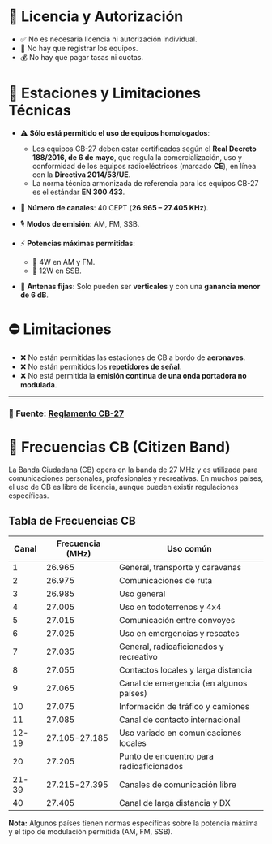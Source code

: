 # 📜 Licencia y Autorización

- ✅ No es necesaria licencia ni autorización individual.
- 📡 No hay que registrar los equipos.
- 💰 No hay que pagar tasas ni cuotas.

# 📡 Estaciones y Limitaciones Técnicas

- ⚠️ **Sólo está permitido el uso de equipos homologados**:
    - Los equipos CB-27 deben estar certificados según el **Real Decreto 188/2016, de 6 de mayo**, que regula la comercialización, uso y conformidad de los equipos radioeléctricos (marcado **CE**), en línea con la **Directiva 2014/53/UE**.
    - La norma técnica armonizada de referencia para los equipos CB-27 es el estándar **EN 300 433**.

- 📡 **Número de canales**: 40 CEPT (**26.965 – 27.405 KHz**).
- 🎙️ **Modos de emisión**: AM, FM, SSB.
- ⚡ **Potencias máximas permitidas**:
    - 🔘 4W en AM y FM.
    - 🔘 12W en SSB.
- 📶 **Antenas fijas**: Solo pueden ser **verticales** y con una **ganancia menor de 6 dB**.

# ⛔ Limitaciones

- ❌ No están permitidas las estaciones de CB a bordo de **aeronaves**.
- ❌ No están permitidos los **repetidores de señal**.
- ❌ No está permitida la **emisión continua de una onda portadora no modulada**.

---

### 📌 Fuente: [Reglamento CB-27](https://www.cb27.com/legal/reglamentocb)

# 📡 Frecuencias CB (Citizen Band)

La Banda Ciudadana (CB) opera en la banda de 27 MHz y es utilizada para comunicaciones personales, profesionales y recreativas. En muchos países, el uso de CB es libre de licencia, aunque pueden existir regulaciones específicas.

## Tabla de Frecuencias CB

| Canal | Frecuencia (MHz) | Uso común |
|-------|-----------------|------------|
| 1     | 26.965         | General, transporte y caravanas |
| 2     | 26.975         | Comunicaciones de ruta |
| 3     | 26.985         | Uso general |
| 4     | 27.005         | Uso en todoterrenos y 4x4 |
| 5     | 27.015         | Comunicación entre convoyes |
| 6     | 27.025         | Uso en emergencias y rescates |
| 7     | 27.035         | General, radioaficionados y recreativo |
| 8     | 27.055         | Contactos locales y larga distancia |
| 9     | 27.065         | Canal de emergencia (en algunos países) |
| 10    | 27.075         | Información de tráfico y camiones |
| 11    | 27.085         | Canal de contacto internacional |
| 12-19 | 27.105-27.185  | Uso variado en comunicaciones locales |
| 20    | 27.205         | Punto de encuentro para radioaficionados |
| 21-39 | 27.215-27.395  | Canales de comunicación libre |
| 40    | 27.405         | Canal de larga distancia y DX |

**Nota:** Algunos países tienen normas específicas sobre la potencia máxima y el tipo de modulación permitida (AM, FM, SSB).
